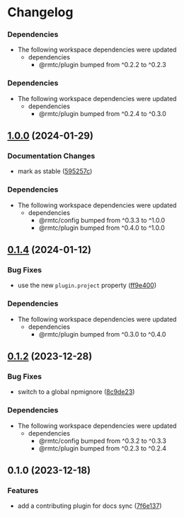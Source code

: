 # Changelog

### Dependencies

* The following workspace dependencies were updated
  * dependencies
    * @rmtc/plugin bumped from ^0.2.2 to ^0.2.3

### Dependencies

* The following workspace dependencies were updated
  * dependencies
    * @rmtc/plugin bumped from ^0.2.4 to ^0.3.0

## [1.0.0](https://github.com/rowanmanning/toolchain/compare/plugin-contributing-v0.1.4...plugin-contributing-v1.0.0) (2024-01-29)


### Documentation Changes

* mark as stable ([595257c](https://github.com/rowanmanning/toolchain/commit/595257cdb79b451a728a60d67063279f4b7b9105))


### Dependencies

* The following workspace dependencies were updated
  * dependencies
    * @rmtc/config bumped from ^0.3.3 to ^1.0.0
    * @rmtc/plugin bumped from ^0.4.0 to ^1.0.0

## [0.1.4](https://github.com/rowanmanning/toolchain/compare/plugin-contributing-v0.1.3...plugin-contributing-v0.1.4) (2024-01-12)


### Bug Fixes

* use the new `plugin.project` property ([ff9e400](https://github.com/rowanmanning/toolchain/commit/ff9e400540756b17666fe23aed234c58f4d85009))


### Dependencies

* The following workspace dependencies were updated
  * dependencies
    * @rmtc/plugin bumped from ^0.3.0 to ^0.4.0

## [0.1.2](https://github.com/rowanmanning/toolchain/compare/plugin-contributing-v0.1.1...plugin-contributing-v0.1.2) (2023-12-28)


### Bug Fixes

* switch to a global npmignore ([8c9de23](https://github.com/rowanmanning/toolchain/commit/8c9de2325e0783d1471cbd0f17a684d5eb301246))


### Dependencies

* The following workspace dependencies were updated
  * dependencies
    * @rmtc/config bumped from ^0.3.2 to ^0.3.3
    * @rmtc/plugin bumped from ^0.2.3 to ^0.2.4

## 0.1.0 (2023-12-18)


### Features

* add a contributing plugin for docs sync ([7f6e137](https://github.com/rowanmanning/toolchain/commit/7f6e1379c7beedcf362a528fdfc05819766a2ad1))
